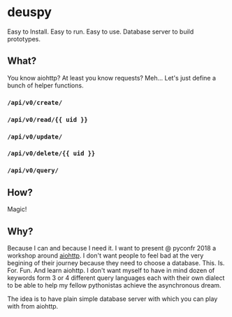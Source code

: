# deuspy

Easy to Install. Easy to run. Easy to use. Database server to build prototypes.

## What?

You know aiohttp? At least you know requests? Meh... Let's just define a bunch
of helper functions.

### `/api/v0/create/`

### `/api/v0/read/{{ uid }}`

### `/api/v0/update/`

### `/api/v0/delete/{{ uid }}`

### `/api/v0/query/`

## How?

Magic!

## Why?

Because I can and because I need it. I want to present @ pyconfr 2018 a workshop 
around [aiohttp](https://aiohttp.readthedocs.io/en/stable/). I don't want people
to feel bad at the very begining of their journey because they need to choose a
database. This. Is. For. Fun. And learn aiohttp. I don't want myself to have in
mind dozen of keywords form 3 or 4 different query languages each with their own
dialect to be able to help my fellow pythonistas achieve the asynchronous dream.

The idea is to have plain simple database server with which you can play with from
aiohttp.
